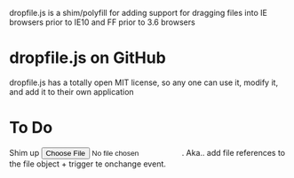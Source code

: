 dropfile.js is a shim/polyfill for adding support for dragging files into IE browsers prior to IE10 and FF prior to 3.6 browsers

# dropfile.js on GitHub

dropfile.js has a totally open MIT license, so any one can use it, modify it, and add it to their own application

# To Do

Shim up <input type="file" onchange="handleFiles(this.files)" >. Aka.. add file references to the file object + trigger te onchange event.